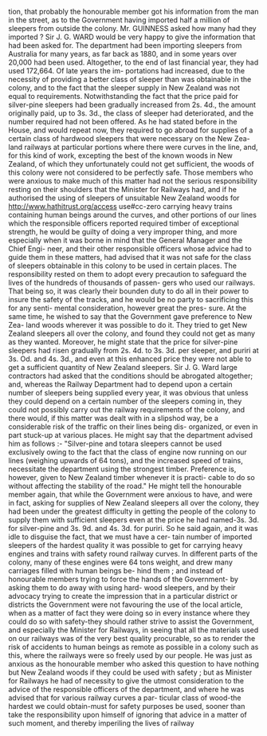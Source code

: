 tion, that probably the honourable member got his information from the man in the street, as to the Government having imported half a million of sleepers from outside the colony. Mr. GUINNESS asked how many had they imported ? Sir J. G. WARD would be very happy to give the information that had been asked for. The department had been importing sleepers from Australia for many years, as far back as 1880, and in some years over 20,000 had been used. Altogether, to the end of last financial year, they had used 172,664. Of late years the im- portations had increased, due to the necessity of providing a better class of sleeper than was obtainable in the colony, and to the fact that the sleeper supply in New Zealand was not equal to requirements. Notwithstanding the fact that the price paid for silver-pine sleepers had been gradually increased from 2s. 4d., the amount originally paid, up to 3s. 3d., the class of sleeper had deteriorated, and the number required had not been offered. As he had stated before in the House, and would repeat now, they required to go abroad for supplies of a certain class of hardwood sleepers that were necessary on the New Zea- land railways at particular portions where there were curves in the line, and, for this kind of work, excepting the best of the known woods in New Zealand, of which they unfortunately could not get sufficient, the woods of this colony were not considered to be perfectly safe. Those members who were anxious to make much of this matter had not the serious responsibility resting on their shoulders that the Minister for Railways had, and if he authorised the using of sleepers of unsuitable New Zealand woods for http://www.hathitrust.org/access use#cc-zero carrying heavy trains containing human beings around the curves, and other portions of our lines which the responsible officers reported required timber of exceptional strength, he would be guilty of doing a very improper thing, and more especially when it was borne in mind that the General Manager and the Chief Engi- neer, and their other responsible officers whose advice had to guide them in these matters, had advised that it was not safe for the class of sleepers obtainable in this colony to be used in certain places. The responsibility rested on them to adopt every precaution to safeguard the lives of the hundreds of thousands of passen- gers who used our railways. That being so, it was clearly their bounden duty to do all in their power to insure the safety of the tracks, and he would be no party to sacrificing this for any senti- mental consideration, however great the pres- sure. At the same time, he wished to say that the Government gave preference to New Zea- land woods wherever it was possible to do it. They tried to get New Zealand sleepers all over the colony, and found they could not get as many as they wanted. Moreover, he might state that the price for silver-pine sleepers had risen gradually from 2s. 4d. to 3s. 3d. per sleeper, and puriri at 3s. Od. and 4s. 3d., and even at this enhanced price they were not able to get a sufficient quantity of New Zealand sleepers. Sir J. G. Ward large contractors had asked that the conditions should be abrogated altogether; and, whereas the Railway Department had to depend upon a certain number of sleepers being supplied every year, it was obvious that unless they could depend on a certain number of the sleepers coming in, they could not possibly carry out the railway requirements of the colony, and there would, if this matter was dealt with in a slipshod way, be a considerable risk of the traffic on their lines being dis- organized, or even in part stuck-up at various places. He might say that the department advised him as follows :- "Silver-pine and totara sleepers cannot be used exclusively owing to the fact that the class of engine now running on our lines (weighing upwards of 64 tons), and the increased speed of trains, necessitate the department using the strongest timber. Preference is, however, given to New Zealand timber whenever it is practi- cable to do so without affecting the stability of the road." He might tell the honourable member again, that while the Government were anxious to have, and were in fact, asking for supplies of New Zealand sleepers all over the colony, they had been under the greatest difficulty in getting the people of the colony to supply them with sufficient sleepers even at the price he had named-3s. 3d. for silver-pine and 3s. 9d. and 4s. 3d. for puriri. So he said again, and it was idle to disguise the fact, that we must have a cer- tain number of imported sleepers of the hardest quality it was possible to get for carrying heavy engines and trains with safety round railway curves. In different parts of the colony, many of these engines were 64 tons weight, and drew many carriages filled with human beings be- hind them ; and instead of honourable members trying to force the hands of the Government- by asking them to do away with using hard- wood sleepers, and by their advocacy trying to create the impression that in a particular district or districts the Government were not favouring the use of the local article, when as a matter of fact they were doing so in every instance where they could do so with safety-they should rather strive to assist the Government, and especially the Minister for Railways, in seeing that all the materials used on our railways was of the very best quality procurable, so as to render the risk of accidents to human beings as remote as possible in a colony such as this, where the railways were so freely used by our people. He was just as anxious as the honourable member who asked this question to have nothing but New Zealand woods if they could be used with safety ; but as Minister for Railways he had of necessity to give the utmost consideration to the advice of the responsible officers of the department, and where he was advised that for various railway curves a par- ticular class of wood-the hardest we could obtain-must for safety purposes be used, sooner than take the responsibility upon himself of ignoring that advice in a matter of such moment, and thereby imperiling the lives of railway 